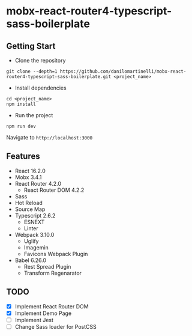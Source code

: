 # mobx-react-router4-typescript-sass-boilerplate

## Getting Start

- Clone the repository
```
git clone --depth=1 https://github.com/danilomartinelli/mobx-react-router4-typescript-sass-boilerplate.git <project_name>
```
- Install dependencies
```
cd <project_name>
npm install
```
- Run the project
```
npm run dev
```
Navigate to `http://localhost:3000`

## Features

- React 16.2.0
- Mobx 3.4.1
- React Router 4.2.0
    - React Router DOM 4.2.2
- Sass
- Hot Reload
- Source Map
- Typescript 2.6.2
    - ESNEXT
    - Linter
- Webpack 3.10.0
    - Uglify
    - Imagemin
    - Favicons Webpack Plugin
- Babel 6.26.0
    - Rest Spread Plugin
    - Transform Regenarator

## TODO

- [x] Implement React Router DOM
- [x] Implement Demo Page
- [ ] Implement Jest
- [ ] Change Sass loader for PostCSS